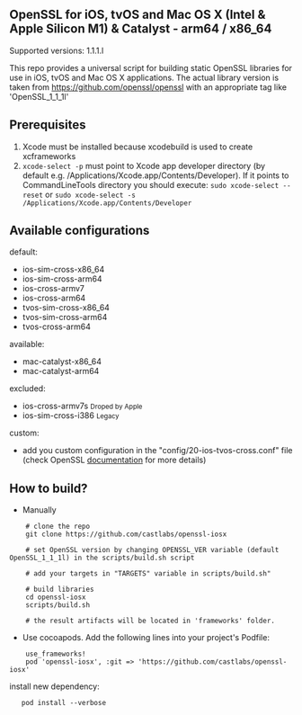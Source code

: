 ## OpenSSL for iOS, tvOS and Mac OS X (Intel & Apple Silicon M1) & Catalyst - arm64 / x86_64

Supported versions: 1.1.1.l

This repo provides a universal script for building static OpenSSL libraries for use in iOS, tvOS and Mac OS X applications.
The actual library version is taken from https://github.com/openssl/openssl with an appropriate tag like 'OpenSSL_1_1_1l'

## Prerequisites
  1) Xcode must be installed because xcodebuild is used to create xcframeworks
  2) ```xcode-select -p``` must point to Xcode app developer directory (by default e.g. /Applications/Xcode.app/Contents/Developer). If it points to CommandLineTools directory you should execute:
  ```sudo xcode-select --reset``` or ```sudo xcode-select -s /Applications/Xcode.app/Contents/Developer```

## Available configurations
default:
- ios-sim-cross-x86_64
- ios-sim-cross-arm64
- ios-cross-armv7
- ios-cross-arm64
- tvos-sim-cross-x86_64
- tvos-sim-cross-arm64
- tvos-cross-arm64

available:
- mac-catalyst-x86_64
- mac-catalyst-arm64

excluded:
- ios-cross-armv7s   <small>Droped by Apple</small>
- ios-sim-cross-i386 <small>Legacy</small>

custom:
- add you custom configuration in the "config/20-ios-tvos-cross.conf" file (check OpenSSL [documentation](https://github.com/openssl/openssl/tree/master/Configurations) for more details)
 
## How to build?
 - Manually
```
    # clone the repo
    git clone https://github.com/castlabs/openssl-iosx

    # set OpenSSL version by changing OPENSSL_VER variable (default OpenSSL_1_1_1l) in the scripts/build.sh script

    # add your targets in "TARGETS" variable in scripts/build.sh"
    
    # build libraries
    cd openssl-iosx
    scripts/build.sh

    # the result artifacts will be located in 'frameworks' folder.
```    
 - Use cocoapods. Add the following lines into your project's Podfile:
```
    use_frameworks!
    pod 'openssl-iosx', :git => 'https://github.com/castlabs/openssl-iosx'
```    
install new dependency:
```
   pod install --verbose
```    
